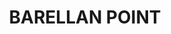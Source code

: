 ---
facts:
- Barellan Point is located in the local government area of Ipswich City Council.
- The suburb is situated within the broader region of South East Queensland.
- Barellan Point is primarily a residential area.
- The suburb experiences a humid subtropical climate.
- Barellan Point is situated on the Bremer River.
- The name "Barellan Point" is believed to be derived from an Aboriginal word.
- The area was historically used for farming and grazing.
- Residential development in Barellan Point began in the mid-20th century.
- The suburb is known for its peaceful and quiet atmosphere.
- Barellan Point is part of the Greater Brisbane metropolitan area.
historical_events: []
lastmod: '2025-04-14T14:16:43+00:00'
latitude: -27.480898
layout: suburb
longitude: 152.725408
notable_people: []
postcode: '4306'
state: QLD
title: BARELLAN POINT
tourist_locations:
- name: ': Ipswich Nature Centre'
- name: Queens Park
- name: Ipswich Art Gallery
- name: Collingwood Park
url: /qld/barellan-point/
---